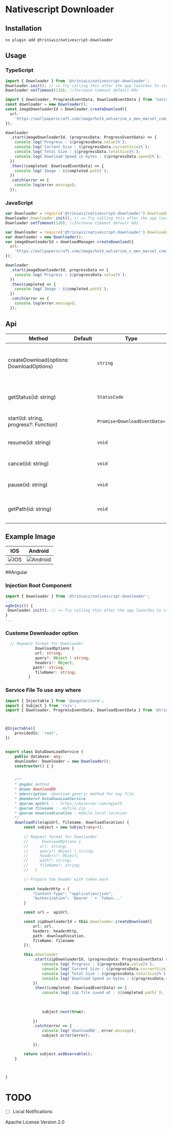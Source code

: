# Nativescript Downloader

## Installation

`ns plugin add @triniwiz/nativescript-downloader`

## Usage

### TypeScript

```typescript
import { Downloader } from '@triniwiz/nativescript-downloader';
Downloader.init(); // <= Try calling this after the app launches to start the downloader service
Downloader.setTimeout(120); //Increase timeout default 60s
```

```typescript
import { Downloader, ProgressEventData, DownloadEventData } from 'nativescript-downloader';
const downloader = new Downloader();
const imageDownloaderId = Downloader.createDownload({
  url:
    'https://wallpaperscraft.com/image/hulk_wolverine_x_men_marvel_comics_art_99032_3840x2400.jpg'
});

downloader
  .start(imageDownloaderId, (progressData: ProgressEventData) => {
    console.log(`Progress : ${progressData.value}%`);
    console.log(`Current Size : ${progressData.currentSize}%`);
    console.log(`Total Size : ${progressData.totalSize}%`);
    console.log(`Download Speed in bytes : ${progressData.speed}%`);
  })
  .then((completed: DownloadEventData) => {
    console.log(`Image : ${completed.path}`);
  })
  .catch(error => {
    console.log(error.message);
  });
```

### JavaScript

```js
var Downloader = require('@triniwiz/nativescript-downloader').Downloader;
Downloader.Downloader.init(); // <= Try calling this after the app launches to start the downloader service
Downloader.setTimeout(120); //Increase timeout default 60s
```

```js
var Downloader = require('@triniwiz/nativescript-downloader').Downloader;
var downloader = new Downloader();
var imageDownloaderId = downloadManager.createDownload({
  url:
    'https://wallpaperscraft.com/image/hulk_wolverine_x_men_marvel_comics_art_99032_3840x2400.jpg'
});

downloader
  .start(imageDownloaderId, progressData => {
    console.log(`Progress : ${progressData.value}%`);
  })
  .then(completed => {
    console.log(`Image : ${completed.path}`);
  })
  .catch(error => {
    console.log(error.message);
  });
```

## Api

| Method                                   | Default | Type                         | Description                                           |
| ---------------------------------------- | ------- | ---------------------------- | ----------------------------------------------------- |
| createDownload(options: DownloadOptions) |         | `string`                     | Creates a download task it returns the id of the task |
| getStatus(id: string)                    |         | `StatusCode`                 | Gets the status of a download task.                   |
| start(id: string, progress?: Function)   |         | `Promise<DownloadEventData>` | Starts a download task.                               |  |
| resume(id: string)                       |         | `void`                       | Resumes a download task.                              |
| cancel(id: string)                       |         | `void`                       | Cancels a download task.                              |
| pause(id: string)                        |         | `void`                       | Pauses a download task.                               |
| getPath(id: string)                      |         | `void`                       | Return the path of a download task.                   |

## Example Image

| IOS                                     | Android                                     |
| --------------------------------------- | ------------------------------------------- |
| ![IOS](https://i.imgur.com/WQqhhXF.gif) | ![Android](https://i.imgur.com/fE9rBvl.gif) |


##Angular 

### Injection Root Component
```typescript 
import { Downloader } from '@triniwiz/nativescript-downloader';
....
ngOnInit() {
 Downloader.init(); // <= Try calling this after the app launches to start the downloader service
}
...
```
### Custome Downloader option
```typescript 
  // Request format for Downlaoder
             DownloadOptions {
             url: string;
             query?: Object | string;
             headers?: Object;
            path?: string;
             fileName?: string;
          }
```

### Service File To use any where

```typescript 
import { Injectable } from '@angular/core';
import { Subject } from 'rxjs';
import { Downloader, ProgressEventData, DownloadEventData } from '@triniwiz/nativescript-downloader';



@Injectable({
    providedIn: 'root',
})


export class DataDownLoadService {
    public database: any;
    downloader: Downloader = new Downloader();
    constructor() { }


    /**
    * @ngdoc method
    * @name downloadDb
    * @description  download generic method for nay file 
    * @memberof DataDownLoadService
    * @param apiUrl : - https://myserver.com/mypath
    * @param filename :- myfile.zip ...
    * @param downloadlocation : mobile local location
    */
    downloadFile(apiUrl, filename, downloadlocation) {
        const subject = new Subject<any>();
    
        // Request format for Downlaoder
        //      DownloadOptions {
        //     url: string;
        //     query?: Object | string;
        //     headers?: Object;
        //     path?: string;
        //     fileName?: string;
        //   }

        // Prepare the header with token work
    
        const headerHttp = {
            "Content-Type": "application/json",
            "Authorization": 'Bearer ' + 'Token...'
        }

        const url =  apiUrl;

        const zipDownloaderId = this.downloader.createDownload({
            url: url,
            headers: headerHttp,
            path: downloadlocation,
            fileName: filename
        });

        this.downloader
            .start(zipDownloaderId, (progressData: ProgressEventData) => {
                console.log(`Progress : ${progressData.value}%`);
                console.log(`Current Size : ${progressData.currentSize}%`);
                console.log(`Total Size : ${progressData.totalSize}%`);
                console.log(`Download Speed in bytes : ${progressData.speed}%`);
            })
            .then((completed: DownloadEventData) => {
                console.log(`zip file saved at : ${completed.path}`);
              
               
                
                subject.next(true);
              
            })
            .catch(error => {
                console.log('downloadDb', error.message);
                subject.error(error);

            });

        return subject.asObservable();
    }



}
```


# TODO

* [ ] Local Notifications


Apache License Version 2.0
